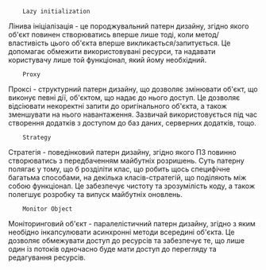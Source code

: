         Lazy initialization
Лінива ініціалізація - це породжувальний патерн дизайну, згідно якого об'єкт повинен створюватись вперше лише тоді, коли метод/властивість цього об'єкта вперше викликається/запитується. Це допомагає обмежити використовувані ресурси, та надавати користувачу лише той функціонал, який йому необхідний.


        Proxy
Проксі - структурний патерн дизайну, що дозволяє змінювати об'єкт, що виконує певні дії, об'єктом, що надає до нього доступ. Це дозволяє відсіювати некоректні запити до оригінального об'єкта, а також зменшувати на нього навантаження. Зазвичай використовується під час створення додатків з доступом до баз даних, серверних додатків, тощо. 


        Strategy
Стратегія - поведінковий патерн дизайну, згідно якого ПЗ повинно створюватись з передбаченням майбутніх розришень. Суть патерну полягає у тому, що б розділіти клас, що робить щось специфічне багатьма способами, на декілька класів-стратегій, що поділяють між собою функціонал. Це забезпечує чистоту та зрозумілість коду, а також полегшує розробку та випуск майбутніх оновлень.


        Monitor Object
Моніторинговий об'єкт - паралелістичний патерн дизайну, згідно з яким необідно інкапсулювати асинхронні методи всередині об'єкта. Це дозволяє обмежувати доступ до ресурсів та забезпечує те, що лише один із потоків одночасно буде мати доступ до перегляду та редагування ресурсів.
